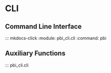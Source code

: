 # CLI

## Command Line Interface

::: mkdocs-click
    :module: pbi_cli.cli
    :command: pbi


## Auxiliary Functions

::: pbi_cli.cli
